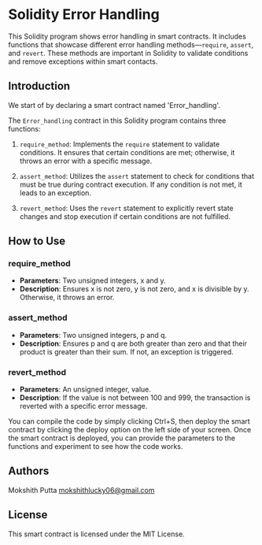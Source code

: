 # Solidity Error Handling

This Solidity program shows error handling in smart contracts. It includes functions that showcase different error handling methods—`require`, `assert`, and `revert`. These methods are important in Solidity to validate conditions and remove exceptions within smart contacts.

## Introduction

We start of by declaring a smart contract named 'Error_handling'.  

The `Error_handling` contract in this Solidity program contains three functions:

1. `require_method`: Implements the `require` statement to validate conditions. It ensures that certain conditions are met; otherwise, it throws an error with a specific message.

2. `assert_method`: Utilizes the `assert` statement to check for conditions that must be true during contract execution. If any condition is not met, it leads to an exception.

3. `revert_method`: Uses the `revert` statement to explicitly revert state changes and stop execution if certain conditions are not fulfilled.

## How to Use

### require_method
- **Parameters**: Two unsigned integers, x and y.
- **Description**: Ensures x is not zero, y is not zero, and x is divisible by y. Otherwise, it throws an error.

### assert_method
- **Parameters**: Two unsigned integers, p and q.
- **Description**: Ensures p and q are both greater than zero and that their product is greater than their sum. If not, an exception is triggered.

### revert_method
- **Parameters**: An unsigned integer, value.
- **Description**: If the value is not between 100 and 999, the transaction is reverted with a specific error message.

 You can compile the code by simply clicking Ctrl+S, then deploy the smart contract by clicking the deploy option on the left side of your screen. Once the smart contract is deployed, you can provide the parameters to the functions and experiment to see how the code works.


## Authors

Mokshith Putta
mokshithlucky06@gmail.com

## License

This smart contract is licensed under the MIT License.
